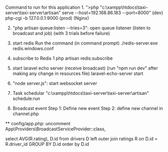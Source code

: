 Command to run for this application
1. 
">php "c:\xampp\htdocs\taxi-server\taxi-server\artisan" serve --host=192.168.86.183 --port=8000" (dev) 
php-cgi -b 127.0.0.1:9000 (prod) (Nginx)

2. "php artisan queue:listen --tries=3": open queue listener (listen to broadcast and job) (with 3 trials before failure)

3. start redis 
Run the command (in command prompt) ./redis-server.exe redis.windows.conf

4. subscribe to Redis 1
php artisan redis:subscribe

4. start laravel echo server (receive broadcast)
(run "npm run dev" after making any change in resources file)
laravel-echo-server start

5. "node server.js": start websocket server

7. Task schedular
"c:\xampp\htdocs\taxi-server\taxi-server\artisan" schedule:run

6. Broadcast event
Step 1: Define new event
Step 2: define new channel in channel.php

** config/app.php: uncomment App\Providers\BroadcastServiceProvider::class,

select AVG(R.rating), D.id from drivers D left outer join ratings R on D.id = R.driver_id GROUP BY D.id order by D.id
